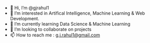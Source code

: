 - 👋 Hi, I’m @gjrahul1
- 👀 I’m interested in Artifical Intelligence, Machine Learning & Web Development.
- 🌱 I’m currently learning Data Science & Machine Learning
- 💞️ I’m looking to collaborate on projects
- 📫 How to reach me : g.j.rahul1@gmail.com

<!---
gjrahul1/gjrahul1 is a ✨ special ✨ repository because its `README.md` (this file) appears on your GitHub profile.
You can click the Preview link to take a look at your changes.
--->
